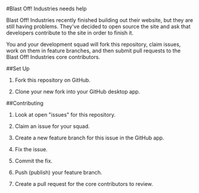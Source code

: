 #Blast Off! Industries needs help

Blast Off! Industries recently finished building out their website, but they are still having problems. They've decided to open source the site and ask that developers contribute to the site in order to finish it.

You and your development squad will fork this repository, claim issues, work on them in feature branches, and then submit pull requests to the Blast Off! Industries core contributors.

##Set Up

1. Fork this repository on GitHub.

2. Clone your new fork into your GitHub desktop app.

##Contributing

1. Look at open "issues" for this repository.

2. Claim an issue for your squad.

3. Create a new feature branch for this issue in the GitHub app.

4. Fix the issue.

5. Commit the fix.

6. Push (publish) your feature branch.

7. Create a pull request for the core contributors to review.